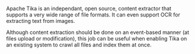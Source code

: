 Apache Tika is an independant, open source, content extractor that supports a very wide range of file formats. It can
even support OCR for extracting text from images. 

Although content extraction should be done on an event-based manner (at files upload or modification), this job can be useful
when enabling Tika on an existing system to crawl all files and index them at once.